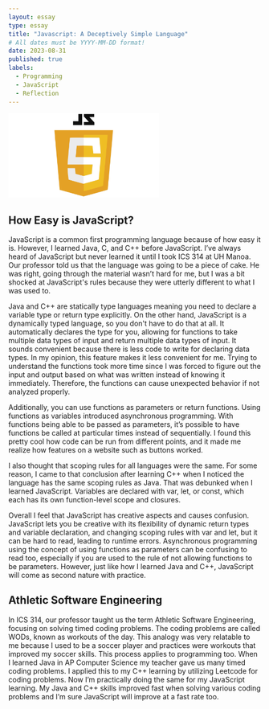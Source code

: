 ```yaml
---
layout: essay
type: essay
title: "Javascript: A Deceptively Simple Language"
# All dates must be YYYY-MM-DD format!
date: 2023-08-31
published: true
labels:
  - Programming
  - JavaScript
  - Reflection
---
```

<img width="300px" class="rounded float-start pe-4" src="../img/javascript/JavaScript-Logo.png">

## How Easy is JavaScript?

JavaScript is a common first programming language because of how easy it is. However, I learned Java, C, and C++ before JavaScript. I’ve always heard of JavaScript but never learned it until I took ICS 314 at UH Manoa. Our professor told us that the language was going to be a piece of cake. He was right, going through the material wasn’t hard for me, but I was a bit shocked at JavaScript's rules because they were utterly different to what I was used to.

Java and C++ are statically type languages meaning you need to declare a variable type or return type explicitly. On the other hand, JavaScript is a dynamically typed language, so you don't have to do that at all. It automatically declares the type for you, allowing for functions to take multiple data types of input and return multiple data types of input. It sounds convenient because there is less code to write for declaring data types. In my opinion, this feature makes it less convenient for me. Trying to understand the functions took more time since I was forced to figure out the input and output based on what was written instead of knowing it immediately. Therefore, the functions can cause unexpected behavior if not analyzed properly.

Additionally, you can use functions as parameters or return functions. Using functions as variables introduced asynchronous programming. With functions being able to be passed as parameters, it’s possible to have functions be called at particular times instead of sequentially. I found this pretty cool how code can be run from different points, and it made me realize how features on a website such as buttons worked.

I also thought that scoping rules for all languages were the same. For some reason, I came to that conclusion after learning C++ when I noticed the language has the same scoping rules as Java. That was debunked when I learned JavaScript. Variables are declared with var, let, or const, which each has its own function-level scope and closures.

Overall I feel that JavaScript has creative aspects and causes confusion. JavaScript lets you be creative with its flexibility of dynamic return types and variable declaration, and changing scoping rules with var and let, but it can be hard to read, leading to runtime errors. Asynchronous programming using the concept of using functions as parameters can be confusing to read too, especially if you are used to the rule of not allowing functions to be parameters. However, just like how I learned Java and C++, JavaScript will come as second nature with practice.

## Athletic Software Engineering

In ICS 314, our professor taught us the term Athletic Software Engineering, focusing on solving timed coding problems. The coding problems are called WODs, known as workouts of the day. This analogy was very relatable to me because I used to be a soccer player and practices were workouts that improved my soccer skills. This process applies to programming too. When I learned Java in AP Computer Science my teacher gave us many timed coding problems. I applied this to my C++ learning by utilizing Leetcode for coding problems. Now I’m practically doing the same for my JavaScript learning. My Java and C++ skills improved fast when solving various coding problems and I’m sure JavaScript will improve at a fast rate too.
